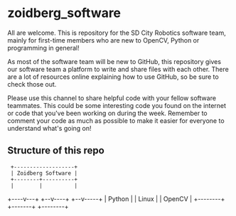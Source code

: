 # zoidberg_software

All are welcome. This is repository for the SD City Robotics software team, mainly for first-time members who are new to OpenCV, Python or programming in general!

As most of the software team will be new to GitHub, this repository gives our software team a platform to write and share files with each other. There are a lot of resources online explaining how to use GitHub, so be sure to check those out.

Please use this channel to share helpful code with your fellow software teammates. This could be some interesting code you found on the internet or code that you've been working on during the week. Remember to comment your code as much as possible to make it easier for everyone to understand what's going on!


## Structure of this repo
     +-------------------+
     | Zoidberg Software |
     +--------+----------+
     |        |          |
+----v---+ +--v----+  +--v-----+
| Python | | Linux |  | OpenCV |
+--------+ +-------+  +--------+
